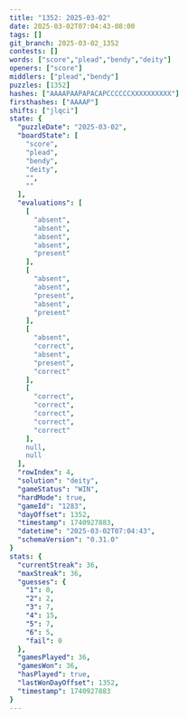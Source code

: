 ```yaml
---
title: "1352: 2025-03-02"
date: 2025-03-02T07:04:43-08:00
tags: []
git_branch: 2025-03-02_1352
contests: []
words: ["score","plead","bendy","deity"]
openers: ["score"]
middlers: ["plead","bendy"]
puzzles: [1352]
hashes: ["AAAAPAAPAPACAPCCCCCCXXXXXXXXXX"]
firsthashes: ["AAAAP"]
shifts: ["jlqci"]
state: {
  "puzzleDate": "2025-03-02",
  "boardState": [
    "score",
    "plead",
    "bendy",
    "deity",
    "",
    ""
  ],
  "evaluations": [
    [
      "absent",
      "absent",
      "absent",
      "absent",
      "present"
    ],
    [
      "absent",
      "absent",
      "present",
      "absent",
      "present"
    ],
    [
      "absent",
      "correct",
      "absent",
      "present",
      "correct"
    ],
    [
      "correct",
      "correct",
      "correct",
      "correct",
      "correct"
    ],
    null,
    null
  ],
  "rowIndex": 4,
  "solution": "deity",
  "gameStatus": "WIN",
  "hardMode": true,
  "gameId": "1283",
  "dayOffset": 1352,
  "timestamp": 1740927883,
  "datetime": "2025-03-02T07:04:43",
  "schemaVersion": "0.31.0"
}
stats: {
  "currentStreak": 36,
  "maxStreak": 36,
  "guesses": {
    "1": 0,
    "2": 2,
    "3": 7,
    "4": 15,
    "5": 7,
    "6": 5,
    "fail": 0
  },
  "gamesPlayed": 36,
  "gamesWon": 36,
  "hasPlayed": true,
  "lastWonDayOffset": 1352,
  "timestamp": 1740927883
}
---
```

<!-- more -->
